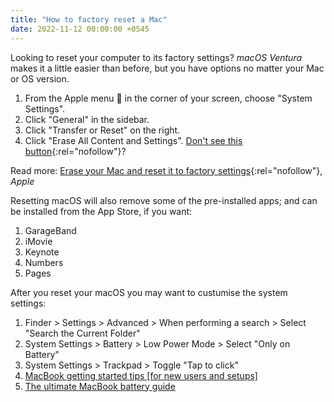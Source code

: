 ```yaml
---
title: "How to factory reset a Mac"
date: 2022-11-12 00:00:00 +0545
---
```


Looking to reset your computer to its factory settings? _macOS Ventura_ makes it a little easier than before, but you have options no matter your Mac or OS version.

1. From the Apple menu  in the corner of your screen, choose "System Settings".
2. Click "General" in the sidebar.
3. Click "Transfer or Reset" on the right.
4. Click "Erase All Content and Settings". [Don't see this button](https://support.apple.com/en-us/HT212749#dontseeit){:rel="nofollow"}?

Read more: [Erase your Mac and reset it to factory settings](https://support.apple.com/en-us/HT212749){:rel="nofollow"}, _Apple_

Resetting macOS will also remove some of the pre-installed apps; and can be installed from the App Store, if you want:

1. GarageBand
2. iMovie
3. Keynote
4. Numbers
5. Pages

After you reset your macOS you may want to custumise the system settings:

1. Finder > Settings > Advanced > When performing a search > Select "Search the Current Folder"
2. System Settings > Battery > Low Power Mode > Select "Only on Battery"
3. System Settings > Trackpad > Toggle "Tap to click"
4. [MacBook getting started tips [for new users and setups]](/macbook-getting-started-tips/)
5. [The ultimate MacBook battery guide](/the-ultimate-macbook-battery-guide/)
